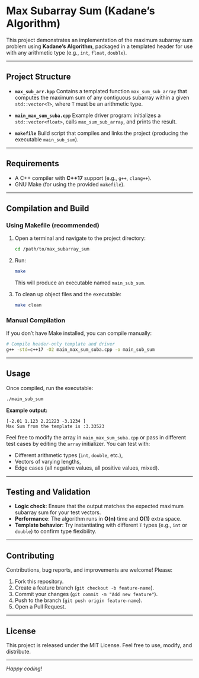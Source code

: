# Max Subarray Sum (Kadane’s Algorithm)

This project demonstrates an implementation of the maximum subarray sum problem using **Kadane’s Algorithm**, packaged in a templated header for use with any arithmetic type (e.g., `int`, `float`, `double`).

---

## Project Structure

* **`max_sub_arr.hpp`**
  Contains a templated function `max_sum_sub_array` that computes the maximum sum of any contiguous subarray within a given `std::vector<T>`, where `T` must be an arithmetic type.

* **`main_max_sum_suba.cpp`**
  Example driver program: initializes a `std::vector<float>`, calls `max_sum_sub_array`, and prints the result.

* **`makefile`**
  Build script that compiles and links the project (producing the executable `main_sub_sum`).

---

## Requirements

* A C++ compiler with **C++17** support (e.g., `g++`, `clang++`).
* GNU Make (for using the provided `makefile`).

---

## Compilation and Build

### Using Makefile (recommended)

1. Open a terminal and navigate to the project directory:

   ```bash
   cd /path/to/max_subarray_sum
   ```

2. Run:

   ```bash
   make
   ```

   This will produce an executable named `main_sub_sum`.

3. To clean up object files and the executable:

   ```bash
   make clean
   ```

### Manual Compilation

If you don’t have Make installed, you can compile manually:

```bash
# Compile header-only template and driver
g++ -std=c++17 -O2 main_max_sum_suba.cpp -o main_sub_sum
```

---

## Usage

Once compiled, run the executable:

```bash
./main_sub_sum
```

**Example output:**

```
[-2.01 1.123 2.21223 -3.1234 ]
Max Sum from the template is :3.33523
```

Feel free to modify the array in `main_max_sum_suba.cpp` or pass in different test cases by editing the `array` initializer. You can test with:

* Different arithmetic types (`int`, `double`, etc.),
* Vectors of varying lengths,
* Edge cases (all negative values, all positive values, mixed).

---

## Testing and Validation

* **Logic check**: Ensure that the output matches the expected maximum subarray sum for your test vectors.
* **Performance**: The algorithm runs in **O(n)** time and **O(1)** extra space.
* **Template behavior**: Try instantiating with different `T` types (e.g., `int` or `double`) to confirm type flexibility.

---

## Contributing

Contributions, bug reports, and improvements are welcome! Please:

1. Fork this repository.
2. Create a feature branch (`git checkout -b feature-name`).
3. Commit your changes (`git commit -m "Add new feature"`).
4. Push to the branch (`git push origin feature-name`).
5. Open a Pull Request.

---

## License

This project is released under the MIT License. Feel free to use, modify, and distribute.

---

*Happy coding!*

